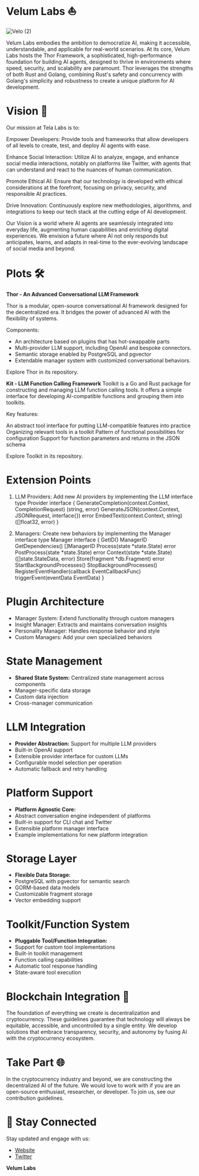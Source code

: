 # **Velum Labs** ⛵

![Velo (2)](https://github.com/user-attachments/assets/9d3407e9-2cdc-4030-8acb-2a557a9c6055)

Velum Labs embodies the ambition to democratize AI, making it accessible, understandable, and applicable for real-world scenarios. At its core, Velum Labs hosts the Thor Framework, a sophisticated, high-performance foundation for building AI agents, designed to thrive in environments where speed, security, and scalability are paramount. Thor leverages the strengths of both Rust and Golang, combining Rust's safety and concurrency with Golang's simplicity and robustness to create a unique platform for AI development.

# **Vision** 🌟

Our mission at Tela Labs is to:

Empower Developers: Provide tools and frameworks that allow developers of all levels to create, test, and deploy AI agents with ease.

Enhance Social Interaction: Utilize AI to analyze, engage, and enhance social media interactions, notably on platforms like Twitter, with agents that can understand and react to the nuances of human communication.

Promote Ethical AI: Ensure that our technology is developed with ethical considerations at the forefront, focusing on privacy, security, and responsible AI practices.

Drive Innovation: Continuously explore new methodologies, algorithms, and integrations to keep our tech stack at the cutting edge of AI development.

Our Vision is a world where AI agents are seamlessly integrated into everyday life, augmenting human capabilities and enriching digital experiences. We envision a future where AI not only responds but anticipates, learns, and adapts in real-time to the ever-evolving landscape of social media and beyond.

# **Plots** 🛠️

**Thor - An Advanced Conversational LLM Framework**

Thor is a modular, open-source conversational AI framework designed for the decentralized era. It bridges the power of advanced AI with the flexibility of systems.

Components:

- An architecture based on plugins that has hot-swappable parts
- Multi-provider LLM support, including OpenAI and bespoke connectors.
- Semantic storage enabled by PostgreSQL and pgvector
- Extendable manager system with customized conversational behaviors.

Explore Thor in its repository.

**Kit - LLM Function Calling Framework**
Toolkit is a Go and Rust package for constructing and managing LLM function calling tools. It offers a simple interface for developing AI-compatible functions and grouping them into toolkits.

Key features:

An abstract tool interface for putting LLM-compatible features into practice
Organizing relevant tools in a toolkit
Pattern of functional possibilities for configuration
Support for function parameters and returns in the JSON schema

Explore Toolkit in its repository.

# **Extension Points**
1. LLM Providers: Add new AI providers by implementing the LLM interface
type Provider interface {
    GenerateCompletion(context.Context, CompletionRequest) (string, error)
    GenerateJSON(context.Context, JSONRequest, interface{}) error
    EmbedText(context.Context, string) ([]float32, error)
}

2. Managers: Create new behaviors by implementing the Manager interface
type Manager interface {
    GetID() ManagerID
    GetDependencies() []ManagerID
    Process(state *state.State) error
    PostProcess(state *state.State) error
    Context(state *state.State) ([]state.StateData, error)
    Store(fragment *db.Fragment) error
    StartBackgroundProcesses()
    StopBackgroundProcesses()
    RegisterEventHandler(callback EventCallbackFunc)
    triggerEvent(eventData EventData)
}

# **Plugin Architecture**
- Manager System: Extend functionality through custom managers
- Insight Manager: Extracts and maintains conversation insights
- Personality Manager: Handles response behavior and style
- Custom Managers: Add your own specialized behaviors

# **State Management**
- **Shared State System:** Centralized state management across components
- Manager-specific data storage
- Custom data injection
- Cross-manager communication

# **LLM Integration**
- **Provider Abstraction:** Support for multiple LLM providers
- Built-in OpenAI support
- Extensible provider interface for custom LLMs
- Configurable model selection per operation
- Automatic fallback and retry handling
  
# **Platform Support**
- **Platform Agnostic Core:**
- Abstract conversation engine independent of platforms
- Built-in support for CLI chat and Twitter
- Extensible platform manager interface
- Example implementations for new platform integration

# **Storage Layer**
- **Flexible Data Storage:**
- PostgreSQL with pgvector for semantic search
- GORM-based data models
- Customizable fragment storage
- Vector embedding support
  
# **Toolkit/Function System**
- **Pluggable Tool/Function Integration:**
- Support for custom tool implementations
- Built-in toolkit management
- Function calling capabilities
- Automatic tool response handling
- State-aware tool execution

# **Blockchain Integration** 🤝
The foundation of everything we create is decentralization and cryptocurrency. These guidelines guarantee that technology will always be equitable, accessible, and uncontrolled by a single entity. We develop solutions that embrace transparency, security, and autonomy by fusing AI with the cryptocurrency ecosystem.

# **Take Part** 🌐
In the cryptocurrency industry and beyond, we are constructing the decentralized AI of the future. We would love to work with if you are an open-source enthusiast, researcher, or developer. To join us, see our contribution guidelines.

# **📡 Stay Connected**
Stay updated and engage with us:

- [Website ](https://velumlabs.xyz/)
- [Twitter](https://x.com/velumlab)

**Velum Labs**
